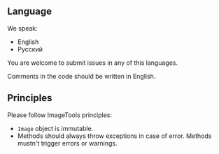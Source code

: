 ## Language

We speak:

* English
* Русский

You are welcome to submit issues in any of this languages.

Comments in the code should be written in English.

## Principles

Please follow ImageTools principles:

* `Image` object is immutable.
* Methods should always throw exceptions in case of error. Methods mustn't trigger errors or warnings.
